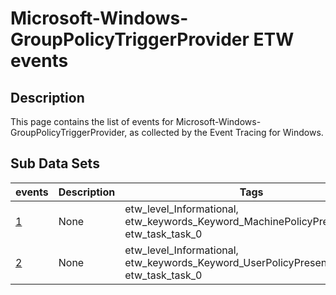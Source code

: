# Microsoft-Windows-GroupPolicyTriggerProvider ETW events

## Description
This page contains the list of events for Microsoft-Windows-GroupPolicyTriggerProvider, as collected by the Event Tracing for Windows.

## Sub Data Sets
|events|Description|Tags|
|---|---|---|
|[1](events/event-1.md)|None|etw_level_Informational, etw_keywords_Keyword_MachinePolicyPresentEvent, etw_task_task_0|
|[2](events/event-2.md)|None|etw_level_Informational, etw_keywords_Keyword_UserPolicyPresentEvent, etw_task_task_0|
